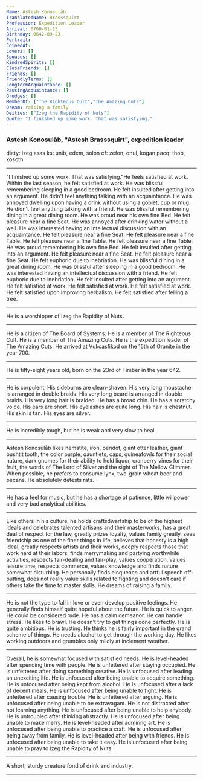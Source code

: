 ```yaml
---
Name: Astesh Konosulåb
TranslatedName: Brasssquirt
Profession: Expedition Leader    
Arrival: 0700-01-15
Birthday: 0642-09-23
Portrait:
JoinedAt: 
Lovers: []
Spouses: []
KindredSpirits: []
CloseFriends: []
Friends: []
FriendlyTerms: []
LongtermAcquaintance: []
PassingAcquaintance: []
Grudges: []
MemberOf: ["The Righteous Cult","The Amazing Cuts"]
Dream: raising a family
Deities: ["Izeg the Rapidity of Nuts"]
Quote: "I finished up some work. That was satisfying."
---
```


### Astesh Konosulåb, "Astesh Brasssquirt", expedition leader 

diety: izeg asas
ks: unib, edem, solon
cf: zefon, onul, kogan
pacq: thob, kosoth
 
***

"I finished up some work. That was satisfying."He feels satisfied at work. Within the last season, he felt satisfied at work. He was blissful remembering sleeping in a good bedroom. He felt insulted after getting into an argument. He didn't feel anything talking with an acquaintance. He was annoyed dwelling upon having a drink without using a goblet, cup or mug. He didn't feel anything talking with a friend. He was blissful remembering dining in a great dining room. He was proud near his own fine Bed. He felt pleasure near a fine Seat. He was annoyed after drinking water without a well. He was interested having an intellectual discussion with an acquaintance. He felt pleasure near a fine Seat. He felt pleasure near a fine Table. He felt pleasure near a fine Table. He felt pleasure near a fine Table. He was proud remembering his own fine Bed. He felt insulted after getting into an argument. He felt pleasure near a fine Seat. He felt pleasure near a fine Seat. He felt euphoric due to inebriation. He was blissful dining in a great dining room. He was blissful after sleeping in a good bedroom. He was interested having an intellectual discussion with a friend. He felt euphoric due to inebriation. He felt insulted after getting into an argument. He felt satisfied at work. He felt satisfied at work. He felt satisfied at work. He felt satisfied upon improving herbalism. He felt satisfied after felling a tree. 
***

He is a worshipper of Izeg the Rapidity of Nuts. 
***

He is a citizen of The Board of Systems. He is a member of The Righteous Cult. He is a member of The Amazing Cuts. He is the expedition leader of The Amazing Cuts. He arrived at Vukcasfikod on the 15th of Granite in the year 700. 
***

He is fifty-eight years old, born on the 23rd of Timber in the year 642. 
***

He is corpulent. His sideburns are clean-shaven. His very long moustache is arranged in double braids. His very long beard is arranged in double braids. His very long hair is braided. He has a broad chin. He has a scratchy voice. His ears are short. His eyelashes are quite long. His hair is chestnut. His skin is tan. His eyes are silver. 
***

He is incredibly tough, but he is weak and very slow to heal. 
***

Astesh Konosulåb likes hematite, iron, peridot, giant otter leather, giant bushtit tooth, the color purple, gauntlets, caps, guineafowls for their social nature, dark gnomes for their ability to hold liquor, cranberry vines for their fruit, the words of The Lord of Silver and the sight of The Mellow Glimmer. When possible, he prefers to consume lynx, two-grain wheat beer and pecans. He absolutely detests rats. 
***

He has a feel for music, but he has a shortage of patience, little willpower and very bad analytical abilities. 
***

Like others in his culture, he holds craftsdwarfship to be of the highest ideals and celebrates talented artisans and their masterworks, has a great deal of respect for the law, greatly prizes loyalty, values family greatly, sees friendship as one of the finer things in life, believes that honesty is a high ideal, greatly respects artists and their works, deeply respects those that work hard at their labors, finds merrymaking and partying worthwhile activities, respects fair-dealing and fair-play, values cooperation, values leisure time, respects commerce, values knowledge and finds nature somewhat disturbing. He personally finds eloquence and artful speech off-putting, does not really value skills related to fighting and doesn't care if others take the time to master skills. He dreams of raising a family. 
***

He is not the type to fall in love or even develop positive feelings. He generally finds himself quite hopeful about the future. He is quick to anger. He could be considered rude. He has a calm demeanor. He can handle stress. He likes to brawl. He doesn't try to get things done perfectly. He is quite ambitious. He is trusting. He thinks he is fairly important in the grand scheme of things. He needs alcohol to get through the working day. He likes working outdoors and grumbles only mildly at inclement weather. 
***

Overall, he is somewhat focused with satisfied needs. He is level-headed after spending time with people. He is unfettered after staying occupied. He is unfettered after doing something creative. He is unfocused after leading an unexciting life. He is unfocused after being unable to acquire something. He is unfocused after being kept from alcohol. He is unfocused after a lack of decent meals. He is unfocused after being unable to fight. He is unfettered after causing trouble. He is unfettered after arguing. He is unfocused after being unable to be extravagant. He is not distracted after not learning anything. He is unfocused after being unable to help anybody. He is untroubled after thinking abstractly. He is unfocused after being unable to make merry. He is level-headed after admiring art. He is unfocused after being unable to practice a craft. He is unfocused after being away from family. He is level-headed after being with friends. He is unfocused after being unable to take it easy. He is unfocused after being unable to pray to Izeg the Rapidity of Nuts. 
***

A short, sturdy creature fond of drink and industry. 
***
